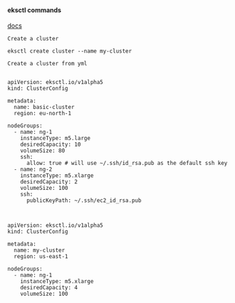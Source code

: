 #### eksctl commands

[docs](https://eksctl.io/usage/creating-and-managing-clusters/)


```Create a cluster```

````
eksctl create cluster --name my-cluster

````


```Create a cluster from yml```


````

apiVersion: eksctl.io/v1alpha5
kind: ClusterConfig

metadata:
  name: basic-cluster
  region: eu-north-1

nodeGroups:
  - name: ng-1
    instanceType: m5.large
    desiredCapacity: 10
    volumeSize: 80
    ssh:
      allow: true # will use ~/.ssh/id_rsa.pub as the default ssh key
  - name: ng-2
    instanceType: m5.xlarge
    desiredCapacity: 2
    volumeSize: 100
    ssh:
      publicKeyPath: ~/.ssh/ec2_id_rsa.pub


````

````

apiVersion: eksctl.io/v1alpha5
kind: ClusterConfig

metadata:
  name: my-cluster
  region: us-east-1

nodeGroups:
  - name: ng-1
    instanceType: m5.xlarge
    desiredCapacity: 4
    volumeSize: 100

````
